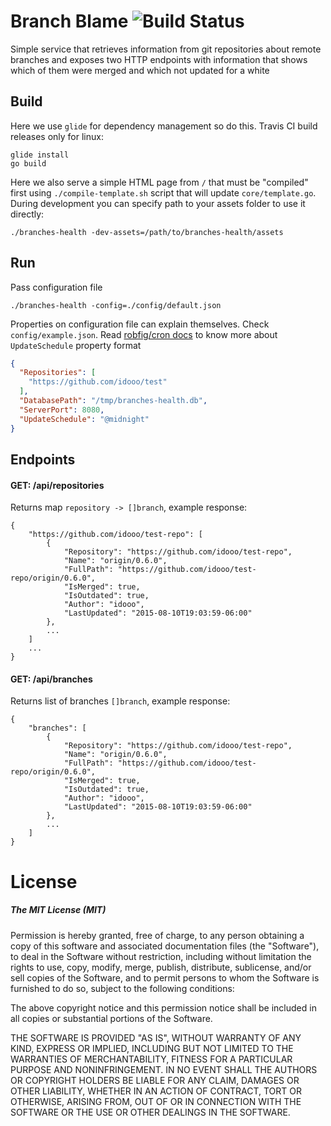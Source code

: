 # Branch Blame ![Build Status](https://travis-ci.org/idooo/branches-health.svg?branch=master "Build Status")

Simple service that retrieves information from git repositories
about remote branches and exposes two HTTP endpoints with information
that shows which of them were merged and which not updated for a white

## Build

Here we use `glide` for dependency management so do this. 
Travis CI build releases only for linux:

```
glide install
go build
```

Here we also serve a simple HTML page from `/` that must be "compiled" first using `./compile-template.sh`
script that will update `core/template.go`. During development you can specify path to your assets
folder to use it directly:

```
./branches-health -dev-assets=/path/to/branches-health/assets
```

## Run

Pass configuration file

```
./branches-health -config=./config/default.json
```

Properties on configuration file can explain themselves. Check `config/example.json`.
Read [robfig/cron docs](https://godoc.org/github.com/robfig/cron) to know more about `UpdateSchedule`
property format

```json
{
  "Repositories": [
    "https://github.com/idooo/test"
  ],
  "DatabasePath": "/tmp/branches-health.db",
  "ServerPort": 8080,
  "UpdateSchedule": "@midnight" 
}
```

## Endpoints

#### GET: /api/repositories

Returns map `repository -> []branch`, example response:

```
{
    "https://github.com/idooo/test-repo": [
        {
            "Repository": "https://github.com/idooo/test-repo",
            "Name": "origin/0.6.0",
            "FullPath": "https://github.com/idooo/test-repo/origin/0.6.0",
            "IsMerged": true,
            "IsOutdated": true,
            "Author": "idooo",
            "LastUpdated": "2015-08-10T19:03:59-06:00"
        },
        ...
    ]
    ...
}
```

#### GET: /api/branches

Returns list of branches `[]branch`, example response:

```
{
    "branches": [
        {
            "Repository": "https://github.com/idooo/test-repo",
            "Name": "origin/0.6.0",
            "FullPath": "https://github.com/idooo/test-repo/origin/0.6.0",
            "IsMerged": true,
            "IsOutdated": true,
            "Author": "idooo",
            "LastUpdated": "2015-08-10T19:03:59-06:00"
        },
        ...
    ]
}
```


# License

##### The MIT License (MIT)

Permission is hereby granted, free of charge, to any person obtaining a copy of
this software and associated documentation files (the "Software"), to deal in
the Software without restriction, including without limitation the rights to
use, copy, modify, merge, publish, distribute, sublicense, and/or sell copies of
the Software, and to permit persons to whom the Software is furnished to do so,
subject to the following conditions:

The above copyright notice and this permission notice shall be included in all
copies or substantial portions of the Software.

THE SOFTWARE IS PROVIDED "AS IS", WITHOUT WARRANTY OF ANY KIND, EXPRESS OR
IMPLIED, INCLUDING BUT NOT LIMITED TO THE WARRANTIES OF MERCHANTABILITY, FITNESS
FOR A PARTICULAR PURPOSE AND NONINFRINGEMENT. IN NO EVENT SHALL THE AUTHORS OR
COPYRIGHT HOLDERS BE LIABLE FOR ANY CLAIM, DAMAGES OR OTHER LIABILITY, WHETHER
IN AN ACTION OF CONTRACT, TORT OR OTHERWISE, ARISING FROM, OUT OF OR IN
CONNECTION WITH THE SOFTWARE OR THE USE OR OTHER DEALINGS IN THE SOFTWARE.


